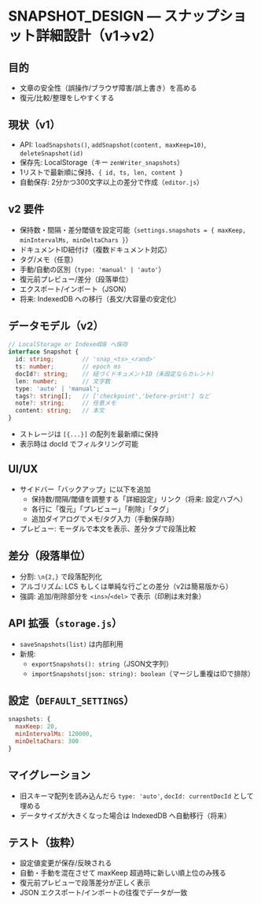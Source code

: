# SNAPSHOT_DESIGN — スナップショット詳細設計（v1→v2）

## 目的

- 文章の安全性（誤操作/ブラウザ障害/誤上書き）を高める
- 復元/比較/整理をしやすくする

## 現状（v1）

- API: `loadSnapshots()`, `addSnapshot(content, maxKeep=10)`, `deleteSnapshot(id)`
- 保存先: LocalStorage（キー `zenWriter_snapshots`）
- 1リストで最新順に保持、`{ id, ts, len, content }`
- 自動保存: 2分かつ300文字以上の差分で作成（`editor.js`）

## v2 要件

- 保持数・間隔・差分閾値を設定可能（`settings.snapshots = { maxKeep, minIntervalMs, minDeltaChars }`）
- ドキュメントID紐付け（複数ドキュメント対応）
- タグ/メモ（任意）
- 手動/自動の区別（`type: 'manual' | 'auto'`）
- 復元前プレビュー/差分（段落単位）
- エクスポート/インポート（JSON）
- 将来: IndexedDB への移行（長文/大容量の安定化）

## データモデル（v2）

```ts
// LocalStorage or IndexedDB へ保存
interface Snapshot {
  id: string;        // 'snap_<ts>_<rand>'
  ts: number;        // epoch ms
  docId?: string;    // 紐づくドキュメントID（未設定ならカレント）
  len: number;       // 文字数
  type: 'auto' | 'manual';
  tags?: string[];   // ['checkpoint','before-print'] など
  note?: string;     // 任意メモ
  content: string;   // 本文
}
```

- ストレージは `[{...}]` の配列を最新順に保持
- 表示時は docId でフィルタリング可能

## UI/UX

- サイドバー「バックアップ」に以下を追加
  - 保持数/間隔/閾値を調整する「詳細設定」リンク（将来: 設定ハブへ）
  - 各行に「復元」「プレビュー」「削除」「タグ」
  - 追加ダイアログでメモ/タグ入力（手動保存時）
- プレビュー: モーダルで本文を表示、差分タブで段落比較

## 差分（段落単位）

- 分割: `\n{2,}` で段落配列化
- アルゴリズム: LCS もしくは単純な行ごとの差分（v2は簡易版から）
- 強調: 追加/削除部分を `<ins>`/`<del>` で表示（印刷は未対象）

## API 拡張（`storage.js`）

- `saveSnapshots(list)` は内部利用
- 新規:
  - `exportSnapshots(): string`（JSON文字列）
  - `importSnapshots(json: string): boolean`（マージし重複はIDで排除）

## 設定（`DEFAULT_SETTINGS`）

```js
snapshots: {
  maxKeep: 20,
  minIntervalMs: 120000,
  minDeltaChars: 300
}
```

## マイグレーション

- 旧スキーマ配列を読み込んだら `type: 'auto'`, `docId: currentDocId` として埋める
- データサイズが大きくなった場合は IndexedDB へ自動移行（将来）

## テスト（抜粋）

- 設定値変更が保存/反映される
- 自動・手動を混在させて maxKeep 超過時に新しい順上位のみ残る
- 復元前プレビューで段落差分が正しく表示
- JSON エクスポート/インポートの往復でデータが一致
